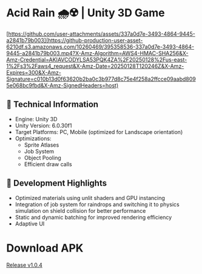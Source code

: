 # Acid Rain 🌧☢ | Unity 3D Game

[https://github.com/user-attachments/assets/337a0d7e-3493-4864-9445-a2841b79b003](https://github-production-user-asset-6210df.s3.amazonaws.com/10260469/395358536-337a0d7e-3493-4864-9445-a2841b79b003.mp4?X-Amz-Algorithm=AWS4-HMAC-SHA256&X-Amz-Credential=AKIAVCODYLSA53PQK4ZA%2F20250128%2Fus-east-1%2Fs3%2Faws4_request&X-Amz-Date=20250128T120246Z&X-Amz-Expires=300&X-Amz-Signature=c010b13d0f63620b2ba0c3b977d8c75e4f258a2ffcce09aabd8095e068bc9fbd&X-Amz-SignedHeaders=host)

## 🔧 Technical Information
- Engine: Unity 3D
- Unity Version: 6.0.30f1
- Target Platforms: PC, Mobile (optimized for Landscape orientation)
- Optimizations:
  - Sprite Atlases
  - Job System
  - Object Pooling
  - Efficient draw calls


## 🚀 Development Highlights
- Optimized materials using unlit shaders and GPU instancing
- Integration of job system for raindrops and switching it to physics simulation on shield collision for better performance
- Static and dynamic batching for improved rendering efficiency
- Adaptive UI

# Download APK
[Release v1.0.4](https://github.com/Pepsi4/AcidRain/releases/tag/release)

